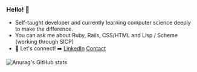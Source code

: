 ### Hello! 👋

- Self-taught developer and currently learning computer science deeply to make the difference.
- You can ask me about Ruby, Rails, CSS/HTML and Lisp / Scheme (working through SICP)
- :link: Let's connect! :arrow_right: 
[LinkedIn](https://www.linkedin.com/in/gabrielgmathias/)
[Contact](gablemathias@icloud.com)

![Anurag's GitHub stats](https://github-readme-stats.vercel.app/api?username=gablemathias&show_icons=true&theme=dark)
